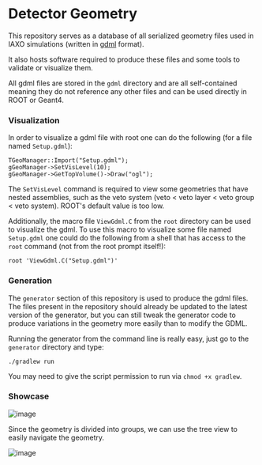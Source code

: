 # Detector Geometry

This repository serves as a database of all serialized geometry files used in IAXO simulations (written in [gdml](https://indico.cern.ch/event/408139/contributions/979922/attachments/815913/1118019/GDML_CHEP06.pdf) format).

It also hosts software required to produce these files and some tools to validate or visualize them.

All gdml files are stored in the `gdml` directory and are all self-contained meaning they do not reference any other files and can be used directly in ROOT or Geant4.

### Visualization

In order to visualize a gdml file with root one can do the following (for a file named `Setup.gdml`):

```
TGeoManager::Import("Setup.gdml");
gGeoManager->SetVisLevel(10);
gGeoManager->GetTopVolume()->Draw("ogl");
```

The `SetVisLevel` command is required to view some geometries that have nested assemblies, such as the veto system (veto < veto layer < veto group < veto system). ROOT's default value is too low.

Additionally, the macro file `ViewGdml.C` from the `root` directory can be used to visualize the gdml. To use this macro to visualize some file named `Setup.gdml` one could do the following from a shell that has access to the `root` command (not from the root prompt itself!):

```
root 'ViewGdml.C("Setup.gdml")'
```

### Generation

The `generator` section of this repository is used to produce the gdml files. The files present in the repository should already be updated to the latest version of the generator, but you can still tweak the generator code to produce variations in the geometry more easily than to modify the GDML.

Running the generator from the command line is really easy, just go to the `generator` directory and type:

```
./gradlew run
```

You may need to give the script permission to run via `chmod +x gradlew`.

### Showcase

![image](https://user-images.githubusercontent.com/35803280/158363274-5b60f45a-3c72-430a-bec7-19b0b18e42a9.png)

Since the geometry is divided into groups, we can use the tree view to easily navigate the geometry.

![image](https://user-images.githubusercontent.com/35803280/158363294-0a850d7a-1d6c-4949-a195-0d91de79bc8e.png)
